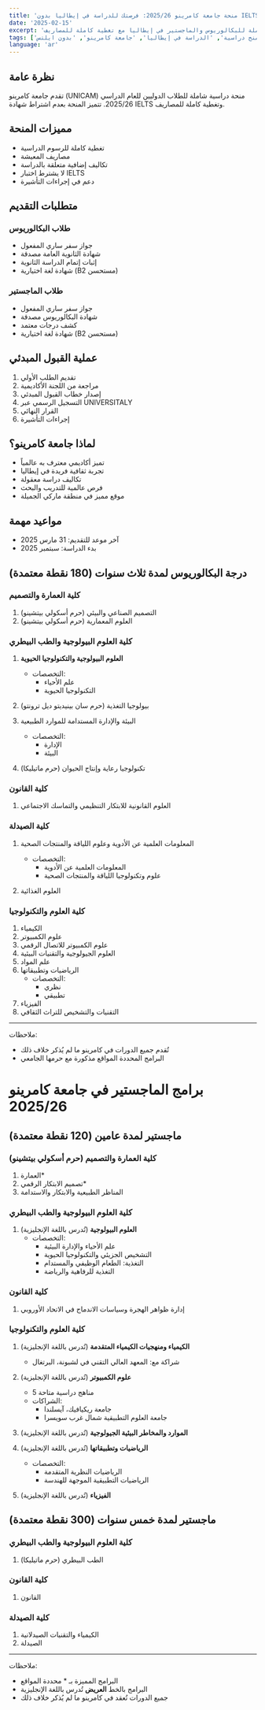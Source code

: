 ```yaml
---
title: 'منحة جامعة كامرينو 2025/26: فرصتك للدراسة في إيطاليا بدون IELTS'
date: '2025-02-15'
excerpt: 'منحة دراسية شاملة للبكالوريوس والماجستير في إيطاليا مع تغطية كاملة للمصاريف'
tags: ['منح دراسية', 'الدراسة في إيطاليا', 'جامعة كامرينو', 'بدون ايلتس']
language: 'ar'
---
```


## نظرة عامة
تقدم جامعة كامرينو (UNICAM) منحة دراسية شاملة للطلاب الدوليين للعام الدراسي 2025/26. تتميز المنحة بعدم اشتراط شهادة IELTS وتغطية كاملة للمصاريف.

## مميزات المنحة
* تغطية كاملة للرسوم الدراسية
* مصاريف المعيشة
* تكاليف إضافية متعلقة بالدراسة
* لا يشترط اختبار IELTS
* دعم في إجراءات التأشيرة

## متطلبات التقديم

### طلاب البكالوريوس
* جواز سفر ساري المفعول
* شهادة الثانوية العامة مصدقة
* إثبات إتمام الدراسة الثانوية
* شهادة لغة اختيارية (B2 مستحسن)

### طلاب الماجستير
* جواز سفر ساري المفعول
* شهادة البكالوريوس مصدقة
* كشف درجات معتمد
* شهادة لغة اختيارية (B2 مستحسن)

## عملية القبول المبدئي
1. تقديم الطلب الأولي
2. مراجعة من اللجنة الأكاديمية
3. إصدار خطاب القبول المبدئي
4. التسجيل الرسمي عبر UNIVERSITALY
5. القرار النهائي
6. إجراءات التأشيرة

## لماذا جامعة كامرينو؟
* تميز أكاديمي معترف به عالمياً
* تجربة ثقافية فريدة في إيطاليا
* تكاليف دراسة معقولة
* فرص عالمية للتدريب والبحث
* موقع مميز في منطقة ماركي الجميلة

## مواعيد مهمة
* آخر موعد للتقديم: 31 مارس 2025
* بدء الدراسة: سبتمبر 2025


## درجة البكالوريوس لمدة ثلاث سنوات (180 نقطة معتمدة)

### كلية العمارة والتصميم
1. التصميم الصناعي والبيئي (حرم أسكولي بيتشينو)
2. العلوم المعمارية (حرم أسكولي بيتشينو)

### كلية العلوم البيولوجية والطب البيطري
1. **العلوم البيولوجية والتكنولوجيا الحيوية**
   - التخصصات:
     * علم الأحياء
     * التكنولوجيا الحيوية

2. بيولوجيا التغذية (حرم سان بينيديتو ديل ترونتو)

3. البيئة والإدارة المستدامة للموارد الطبيعية
   - التخصصات:
     * الإدارة
     * البيئة

4. تكنولوجيا رعاية وإنتاج الحيوان (حرم ماتيليكا)

### كلية القانون
1. العلوم القانونية للابتكار التنظيمي والتماسك الاجتماعي

### كلية الصيدلة
1. المعلومات العلمية عن الأدوية وعلوم اللياقة والمنتجات الصحية
   - التخصصات:
     * المعلومات العلمية عن الأدوية
     * علوم وتكنولوجيا اللياقة والمنتجات الصحية

2. العلوم الغذائية

### كلية العلوم والتكنولوجيا
1. الكيمياء
2. علوم الكمبيوتر
3. علوم الكمبيوتر للاتصال الرقمي
4. العلوم الجيولوجية والتقنيات البيئية
5. علم المواد
6. الرياضيات وتطبيقاتها
   - التخصصات:
     * نظري
     * تطبيقي
7. الفيزياء
8. التقنيات والتشخيص للتراث الثقافي

---
ملاحظات:
- تُقدم جميع الدورات في كامرينو ما لم يُذكر خلاف ذلك
- البرامج المحددة المواقع مذكورة مع حرمها الجامعي



# برامج الماجستير في جامعة كامرينو 2025/26

## ماجستير لمدة عامين (120 نقطة معتمدة)

### كلية العمارة والتصميم (حرم أسكولي بيتشينو)
1. العمارة*
2. تصميم الابتكار الرقمي*
3. المناظر الطبيعية والابتكار والاستدامة

### كلية العلوم البيولوجية والطب البيطري
1. **العلوم البيولوجية** (تُدرس باللغة الإنجليزية)
   - التخصصات:
     * علم الأحياء والإدارة البيئية
     * التشخيص الجزيئي والتكنولوجيا الحيوية
     * التغذية: الطعام الوظيفي والمستدام
     * التغذية للرفاهية والرياضة

### كلية القانون
1. إدارة ظواهر الهجرة وسياسات الاندماج في الاتحاد الأوروبي

### كلية العلوم والتكنولوجيا
1. **الكيمياء ومنهجيات الكيمياء المتقدمة** (تُدرس باللغة الإنجليزية)
   - شراكة مع: المعهد العالي التقني في لشبونة، البرتغال

2. **علوم الكمبيوتر** (تُدرس باللغة الإنجليزية)
   - 5 مناهج دراسية متاحة
   - الشراكات:
     * جامعة ريكيافيك، آيسلندا
     * جامعة العلوم التطبيقية شمال غرب سويسرا

3. **الموارد والمخاطر البيئية الجيولوجية** (تُدرس باللغة الإنجليزية)

4. **الرياضيات وتطبيقاتها** (تُدرس باللغة الإنجليزية)
   - التخصصات:
     * الرياضيات النظرية المتقدمة
     * الرياضيات التطبيقية الموجهة للهندسة

5. **الفيزياء** (تُدرس باللغة الإنجليزية)

## ماجستير لمدة خمس سنوات (300 نقطة معتمدة)

### كلية العلوم البيولوجية والطب البيطري
1. الطب البيطري (حرم ماتيليكا)

### كلية القانون
1. القانون

### كلية الصيدلة
1. الكيمياء والتقنيات الصيدلانية
2. الصيدلة

---
ملاحظات:
- البرامج المميزة بـ * محددة المواقع
- البرامج بالخط **العريض** تُدرس باللغة الإنجليزية
- جميع الدورات تُعقد في كامرينو ما لم يُذكر خلاف ذلك
